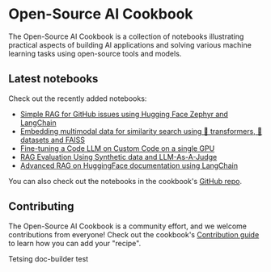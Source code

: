 # Open-Source AI Cookbook

The Open-Source AI Cookbook is a collection of notebooks illustrating practical aspects of building AI 
applications and solving various machine learning tasks using open-source tools and models.

## Latest notebooks

Check out the recently added notebooks: 

- [Simple RAG for GitHub issues using Hugging Face Zephyr and LangChain](RAG_zephyr_langchain)
- [Embedding multimodal data for similarity search using 🤗 transformers, 🤗 datasets and FAISS](FAISS_with_HF_datasets_and_CLIP)
- [Fine-tuning a Code LLM on Custom Code on a single GPU](Fine_tuning_Code_LLM_on_single_GPU)
- [RAG Evaluation Using Synthetic data and LLM-As-A-Judge](RAG_evaluation)
- [Advanced RAG on HuggingFace documentation using LangChain](advanced_RAG)

You can also check out the notebooks in the cookbook's [GitHub repo](https://github.com/huggingface/cookbook).

## Contributing

The Open-Source AI Cookbook is a community effort, and we welcome contributions from everyone! 
Check out the cookbook's [Contribution guide](https://github.com/huggingface/cookbook/blob/main/README.md) to learn 
how you can add your "recipe". 


Tetsing doc-builder test